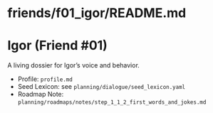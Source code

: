 # friends/f01_igor/README.md
# Igor (Friend #01)
A living dossier for Igor’s voice and behavior.

- Profile: `profile.md`
- Seed Lexicon: see `planning/dialogue/seed_lexicon.yaml`
- Roadmap Note: `planning/roadmaps/notes/step_1_1_2_first_words_and_jokes.md`
